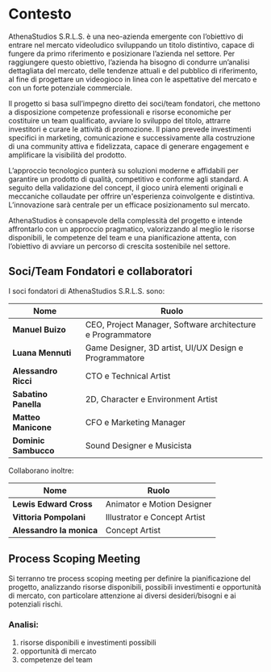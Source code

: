 # Contesto

AthenaStudios S.R.L.S. è una neo-azienda emergente con l’obiettivo di entrare nel
mercato videoludico sviluppando un titolo distintivo, capace di fungere da
primo riferimento e posizionare l’azienda nel settore.
Per raggiungere questo obiettivo, l’azienda ha bisogno di condurre un’analisi
dettagliata del mercato, delle tendenze attuali e del pubblico di riferimento,
al fine di progettare un videogioco in linea con le aspettative del mercato e
con un forte potenziale commerciale.

Il progetto si basa sull’impegno diretto dei soci/team fondatori, che mettono a
disposizione competenze professionali e risorse economiche per costituire un
team qualificato, avviare lo sviluppo del titolo, attrarre investitori e
curare le attività di promozione.
Il piano prevede investimenti specifici in marketing, comunicazione e
successivamente alla costruzione di una community attiva e fidelizzata,
capace di generare engagement e amplificare la visibilità del prodotto.

L’approccio tecnologico punterà su soluzioni moderne e affidabili per garantire
un prodotto di qualità, competitivo e conforme agli standard.
A seguito della validazione del concept, il gioco unirà elementi originali e
meccaniche collaudate per offrire un'esperienza coinvolgente e distintiva.
L’innovazione sarà centrale per un efficace posizionamento sul mercato.

AthenaStudios è consapevole della complessità del progetto e intende affrontarlo
con un approccio pragmatico, valorizzando al meglio le risorse disponibili, le
competenze del team e una pianificazione attenta, con l’obiettivo di avviare
un percorso di crescita sostenibile nel settore.

## Soci/Team Fondatori e collaboratori

I soci fondatori di AthenaStudios S.R.L.S. sono:

| Nome                 | Ruolo                                                       |
|----------------------|-------------------------------------------------------------|
| **Manuel Buizo**     | CEO, Project Manager, Software architecture e Programmatore |
| **Luana Mennuti**    | Game Designer, 3D artist, UI/UX Design e Programmatore      |
| **Alessandro Ricci** | CTO e Technical Artist                                      |
| **Sabatino Panella** | 2D, Character e Environment Artist                          |
| **Matteo Manicone**  | CFO e Marketing Manager                                     |
| **Dominic Sambucco** | Sound Designer e Musicista                                  |

Collaborano inoltre:

| Nome                     | Ruolo                        |
|--------------------------|------------------------------|
| **Lewis Edward Cross**   | Animator e Motion Designer   |
| **Vittoria Pompolani**   | Illustrator e Concept Artist |
| **Alessandro la monica** | Concept Artist               |


## Process Scoping Meeting

Si terranno tre process scoping meeting per definire la pianificazione del progetto, analizzando
risorse disponibili, possibili investimenti e opportunità di mercato,
con particolare attenzione ai diversi desideri/bisogni e ai potenziali rischi.

### Analisi:

1. risorse disponibili e investimenti possibili
2. opportunità di mercato
3. competenze del team

